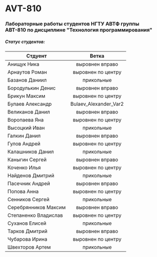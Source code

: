 # AVT-810
### Лабораторные работы студентов НГТУ АВТФ группы АВТ-810 по дисциплине "Технология программирования"
##### Статус студентов:
| Стдуент       | Ветка          
| ------------- |:------------------:
| Анищук Ника     | выровнен вправо
| Арнаутов Роман  | выровнен по центру
| Базанов Даниил  | прикольные         
| Бородулькин Денис    | выровнен вправо
| Брикун Максим  | выровнен по центру
| Булаев Александр  |  Bulaev_Alexander_Var2
| Великанов Данил     | выровнен вправо
| Воропаева Яна  | выровнен по центру
| Высоцкий Иван  | прикольные     
| Галкин Данил    | выровнен вправо
| Гулов Андрей  | выровнен по центру
| Калашников Данил  | прикольные     
| Каныгин Сергей    | выровнен вправо
| Коченко Илья  | выровнен по центру
| Найденов Дмитрий | прикольные     
| Пасечник Андрей     | выровнен вправо
| Попова Анна  | выровнен по центру
| Сенников Сергей  | прикольные     
| Серебрянников Максим    | выровнен вправо
| Степаненко Владислав  | выровнен по центру
| Суханов Елисей  | прикольные     
| Тарков Дмитрий     | выровнен вправо
| Чубарова Ирина  | выровнен по центру
| Швехторов Артем  | прикольные     
